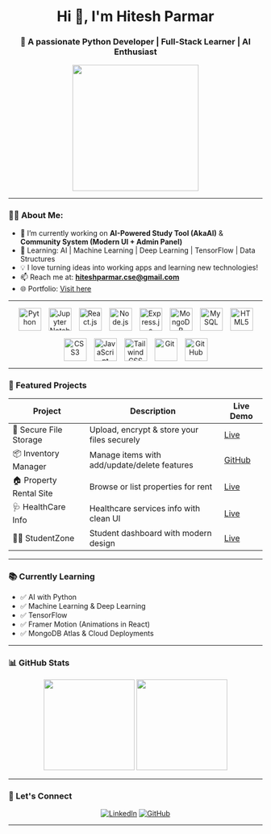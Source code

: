 <h1 align="center">Hi 👋, I'm Hitesh Parmar</h1>
<h3 align="center">🚀 A passionate Python Developer | Full-Stack Learner | AI Enthusiast</h3>

<p align="center">
  <img src="https://media.giphy.com/media/qgQUggAC3Pfv687qPC/giphy.gif" width="250"/>
</p>

---

### 🧑‍💻 About Me:
- 🔭 I’m currently working on **AI-Powered Study Tool (AkaAI)** & **Community System (Modern UI + Admin Panel)**
- 🌱 Learning: AI | Machine Learning | Deep Learning | TensorFlow | Data Structures
- 💡 I love turning ideas into working apps and learning new technologies!
- 📫 Reach me at: **[hiteshparmar.cse@gmail.com](mailto:hiteshparmar.cse@gmail.com)**  
- 🌐 Portfolio: [Visit here](https://designndeploy-hitesh-parmar-portfolio.netlify.app/)

---

<!-- Add this inside your README.md -->
<div align="center">

<!-- Tech stack icons with tooltips -->
<div style="display: flex; flex-wrap: wrap; justify-content: center; gap: 15px;">
  <img title="Python" src="https://skillicons.dev/icons?i=python" height="45" />
  <img title="Jupyter Notebook" src="https://skillicons.dev/icons?i=jupyter" height="45" />
  <img title="React.js" src="https://skillicons.dev/icons?i=react" height="45" />
  <img title="Node.js" src="https://skillicons.dev/icons?i=nodejs" height="45" />
  <img title="Express.js" src="https://skillicons.dev/icons?i=express" height="45" />
  <img title="MongoDB" src="https://skillicons.dev/icons?i=mongodb" height="45" />
  <img title="MySQL" src="https://skillicons.dev/icons?i=mysql" height="45" />
  <img title="HTML5" src="https://skillicons.dev/icons?i=html" height="45" />
  <img title="CSS3" src="https://skillicons.dev/icons?i=css" height="45" />
  <img title="JavaScript" src="https://skillicons.dev/icons?i=js" height="45" />
  <img title="Tailwind CSS" src="https://skillicons.dev/icons?i=tailwind" height="45" />
  <img title="Git" src="https://skillicons.dev/icons?i=git" height="45" />
  <img title="GitHub" src="https://skillicons.dev/icons?i=github" height="45" />
</div>

</div>


---

### 📁 Featured Projects

| Project | Description | Live Demo |
|--------|-------------|-----------|
| 🔐 Secure File Storage | Upload, encrypt & store your files securely | [Live](https://secure-file-storage-system.onrender.com/) |
| 📦 Inventory Manager | Manage items with add/update/delete features | [GitHub](https://github.com/hiteshparmar18/inventory-manager) |
| 🏠 Property Rental Site | Browse or list properties for rent | [Live](https://propertyrentalwebapplication.netlify.app/) |
| 🩺 HealthCare Info | Healthcare services info with clean UI | [Live](https://homehealthcare-servicesinfo.netlify.app/) |
| 🧑‍🎓 StudentZone | Student dashboard with modern design | [Live](https://studentzone-new.vercel.app/) |

---

### 📚 Currently Learning
- ✅ AI with Python
- ✅ Machine Learning & Deep Learning
- ✅ TensorFlow
- ✅ Framer Motion (Animations in React)
- ✅ MongoDB Atlas & Cloud Deployments

---

### 📊 GitHub Stats

<p align="center">
  <img src="https://github-readme-stats.vercel.app/api?username=hiteshparmar18&show_icons=true&theme=tokyonight" height="180"/>
  <img src="https://github-readme-stats.vercel.app/api/top-langs/?username=hiteshparmar18&layout=compact&theme=tokyonight" height="180"/>
</p>

---

### 💬 Let's Connect

<p align="center">
  <a href="https://linkedin.com/in/hiteshparmar18" target="_blank"><img alt="LinkedIn" src="https://skillicons.dev/icons?i=linkedin" /></a>
  <a href="https://github.com/hiteshparmar18" target="_blank"><img alt="GitHub" src="https://skillicons.dev/icons?i=github" /></a>
</p>

---

